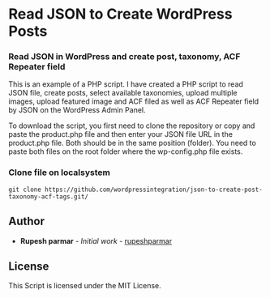 # Read JSON to Create WordPress Posts

### Read JSON in WordPress and create post, taxonomy, ACF Repeater field</h1>

<p>This is an example of a PHP script. I have created a PHP script to read JSON file, create posts, select available taxonomies, upload multiple images, upload featured image and ACF filed as well as ACF Repeater field by JSON on the WordPress Admin Panel.</p>

<p>To download the script, you first need to clone the repository or copy and paste the product.php file and then enter your JSON file URL in the product.php file. Both should be in the same position (folder). You need to paste both files on the root folder where the wp-config.php file exists.</p>


### Clone file on localsystem

```
git clone https://github.com/wordpressintegration/json-to-create-post-taxonomy-acf-tags.git/
```

## Author

* **Rupesh parmar** - *Initial work* - [rupeshparmar](https://github.com/rupesh78)


## License

This Script is licensed under the MIT License.
